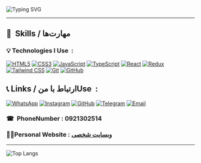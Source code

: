    <img align='center' src="https://readme-typing-svg.herokuapp.com?font=Fira+Code&duration=3000&pause=1000&color=green&center=true&vCenter=true&width=435&lines=Hi🖐+I'm+Arshia+Saberi😎;Front-end+Developer&nbsp🧑‍💻;React+%7C+TypeScript+%7C+Redux+Expert&nbsp👨‍💻" alt="Typing SVG" />
<hr>

## 💼&nbsp; Skills / مهارت‌ها

### 💡 Technologies I Use&nbsp; :

[![HTML5](https://img.shields.io/badge/HTML5-E34F26?style=for-the-badge&logo=html5&logoColor=white)](https://developer.mozilla.org/en-US/docs/Web/Guide/HTML/HTML5)
[![CSS3](https://img.shields.io/badge/CSS3-1572B6?style=for-the-badge&logo=css3&logoColor=white)](https://developer.mozilla.org/en-US/docs/Web/CSS)
[![JavaScript](https://img.shields.io/badge/JavaScript-F7DF1E?style=for-the-badge&logo=javascript&logoColor=black)](https://developer.mozilla.org/en-US/docs/Web/JavaScript)
[![TypeScript](https://img.shields.io/badge/TypeScript-3178C6?style=for-the-badge&logo=typescript&logoColor=white)](https://www.typescriptlang.org/)
[![React](https://img.shields.io/badge/React-61DAFB?style=for-the-badge&logo=react&logoColor=black)](https://reactjs.org/)
[![Redux](https://img.shields.io/badge/Redux-764ABC?style=for-the-badge&logo=redux&logoColor=white)](https://redux.js.org/)
[![Tailwind CSS](https://img.shields.io/badge/Tailwind_CSS-38B2AC?style=for-the-badge&logo=tailwind-css&logoColor=white)](https://tailwindcss.com/)
[![Git](https://img.shields.io/badge/Git-F05032?style=for-the-badge&logo=git&logoColor=white)](https://git-scm.com/)
[![GitHub](https://img.shields.io/badge/GitHub-181717?style=for-the-badge&logo=github&logoColor=white)](https://github.com/)



## 📞&nbsp;Links / ارتباط با منUse&nbsp; :

[![WhatsApp](https://img.shields.io/badge/WhatsApp-25D366?style=for-the-badge&logo=whatsapp&logoColor=white)](https://wa.me/989213025141)
[![Instagram](https://img.shields.io/badge/Instagram-E4405F?style=for-the-badge&logo=instagram&logoColor=white)](https://instagram.com/arshiasaberi015)
[![GitHub](https://img.shields.io/badge/GitHub-181717?style=for-the-badge&logo=github&logoColor=white)](https://github.com/ArshiaSaberi)
[![Telegram](https://img.shields.io/badge/Telegram-0088CC?style=for-the-badge&logo=telegram&logoColor=white)](https://t.me/ArshiaSaberi015)
[![Email](https://img.shields.io/badge/Email-D14836?style=for-the-badge&logo=gmail&logoColor=white)](mailto:arshiasaberi015@gmail.com)

### ☎&nbsp; PhoneNumber : 0921302514
### 👱‍♂️Personal Website : <a href="https://arshiasaberi.github.io/arshiasaberiproject/" target="_blank">وبسایت شخصی</a>



<hr>

![Top Langs](https://github-readme-stats.vercel.app/api/top-langs/?username=ArshiaSaberi&layout=compact&theme=gruvbox)





